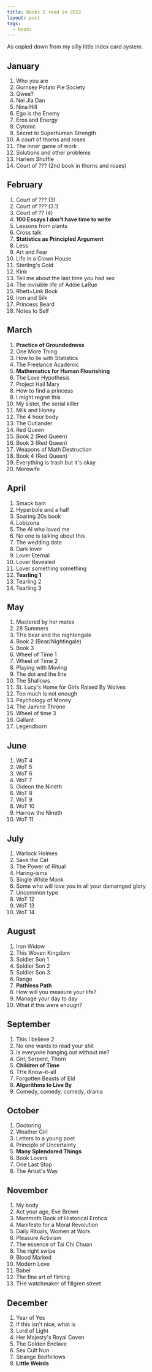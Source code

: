 ```yaml
---
title: Books I read in 2022
layout: post
tags:
  - books
---
```

As copied down from my silly little index card system. 

## January

1. Who you are 
2. Gurnsey Potato Pie Society
3. Qwee?
4. Nei Jia Dan
5. Nina Hill
6. Ego is the Enemy
7. Eros and Energy
8. Cytonic
9. Secret to Superhuman Strength
10. A court of thorns and roses
11. The inner game of work
12. Solutions and other problems
13. Harlem Shuffle
14. Court of ??? (2nd book in thorns and roses)
## February

1. Court of ??? (3)
2. Court of  ??? (3.1)
3. Court of ?? (4)
4. **100 Essays I don't have time to write**
5. Lessons from plants
6. Cross talk
7. **Statistics as Principled Argument**
8. Less
9. Art and Fear
10. Life in a Clown House
11. Sterling's Gold
12. Kink
13. Tell me about the last time you had sex
14. The invisible life of Addie LaRue
15. Rhett+Link Book
16. Iron and Silk
17. Princess Beard
18. Notes to Self
## March

1. **Practice of Groundedness**
2. One More Thing
3. How to lie with Statistics
4. The Freelance Academic
5. **Mathematics for Human Flourishing**
6. The Love Hypothesis
7. Project Hail Mary
8. How to find a princess
9. I might regret this
10. My sister, the serial killer
11. Milk and Honey
12. The 4 hour body
13. The Outlander
14. Red Queen
15. Book 2 (Red Queen)
16. Book 3 (Red Queen)
17. Weapons of Math Destruction
18. Book 4 (Red Queen)
19. Everything is trash but it's okay
20. Merewife
## April

1. Smack bam
2. Hyperbole and a half 
3. Soaring 20s book
4. Lobizona
5. The AI who loved me
6. No one is talking about this
7. The wedding date
8. Dark lover
9. Lover Eternal
10. Lover Revealed 
11. Lover something something 
12. **Tearling 1**
13. Tearling 2
14. Tearling 3
## May

1. Mastered by her mates
2. 28 Summers
3. THe bear and the nightengale
4. Book 2 (Bear/Nightingale)
5. Book 3
6. Wheel of Time 1
7. Wheel of Time 2
8. Playing with Moving
9. The dot and the line
10. The Shallows
11. St. Lucy's Home for Girls Raised By Wolves
12. Too much is not enough
13. Psychology of Money
14. The Jamine Throne
15. Wheel of time 3
16. Gallant
17. Legendborn

## June

1. WoT 4
2. WoT 5
3. WoT 6
4. WoT 7
5. Gideon the Nineth
6. WoT 8
7. WoT 9 
8. WoT 10 
9. Harrow the Nineth
10. WoT 11
## July

1. Warlock Holmes
2. Save the Cat
3. The Power of Ritual
4. Haring-isms
5. Single White Monk
6. Some who will love you in all your damamged glory
7. Uncommon type
8. WoT 12
9. WoT 13
10. WoT 14
## August

1. Iron Widow
2. This Woven Kingdom
3. Soldier Son 1
4. Soldier Son 2
5. Soldier Son 3
6. Range
7. **Pathless Path**
8. How will you measure your life?
9. Manage your day to day
10. What if this were enough?
## September

1. This I believe 2
2. No one wants to read your shit
3. Is everyone hanging out without me?
4. Girl, Serpent, Thorn
5. **Children of Time**
6. THe Know-it-all
7. Forgotten Beasts of Eld
8. **Algorithms to Live By**
9. Comedy, comedy, comedy, drama
## October

1. Doctoring
2. Weather Girl
3. Letters to a young poet
4. Principle of Uncertainty
5. **Many Splendored Things**
6. Book Lovers
7. One Last Stop
8. The Artist's Way

## November

1. My body
2. Act your age, Eve Brown
3. Mammoth Book of Historical Erotica
4. Manifesto for a Moral Revolution
5. Daily Rituals, Women at Work
6. Pleasure Activism
7. The essence of Tai Chi Chuan
8. The right swipe
9. Blood Marked
10. Modern Love
11. Babel
12. The fine art of flirting
13. THe watchmaker of fillgren street
## December

1. Year of Yes
2. If this isn't nice, what is
3. Lord of Light
4. Her Majesty's Royal Coven
5. The Golden Enclave
6. Sex Cult Nun
7. Strange Bedfellows
8. **Little Weirds**
